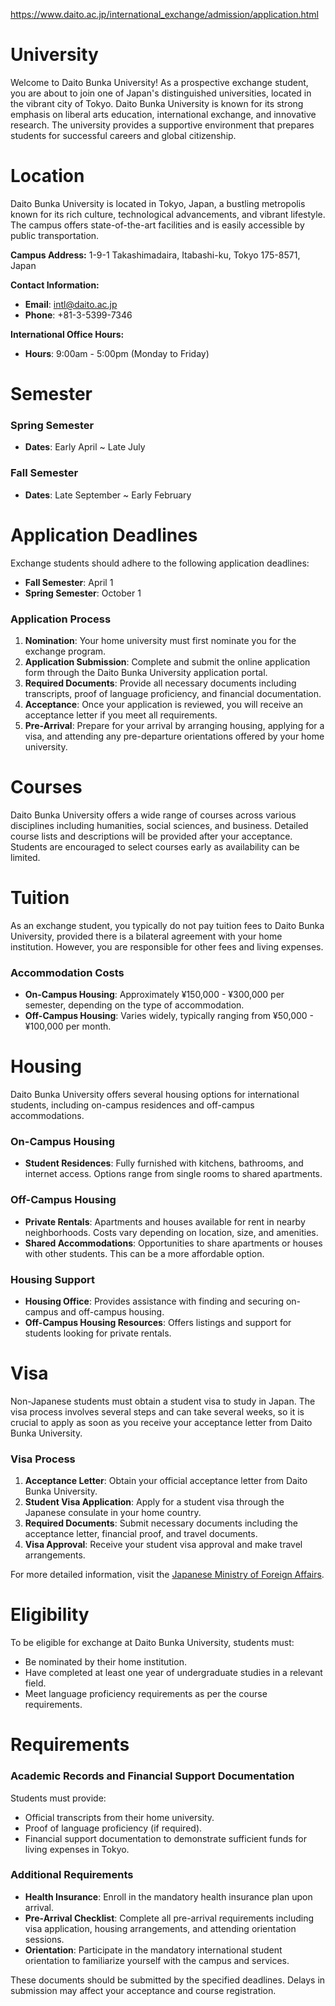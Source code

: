 https://www.daito.ac.jp/international_exchange/admission/application.html

# University

Welcome to Daito Bunka University! As a prospective exchange student, you are about to join one of Japan's distinguished universities, located in the vibrant city of Tokyo. Daito Bunka University is known for its strong emphasis on liberal arts education, international exchange, and innovative research. The university provides a supportive environment that prepares students for successful careers and global citizenship.



# Location

Daito Bunka University is located in Tokyo, Japan, a bustling metropolis known for its rich culture, technological advancements, and vibrant lifestyle. The campus offers state-of-the-art facilities and is easily accessible by public transportation.

**Campus Address:**
1-9-1 Takashimadaira, Itabashi-ku, Tokyo 175-8571, Japan

**Contact Information:**
- **Email**: intl@daito.ac.jp
- **Phone**: +81-3-5399-7346

**International Office Hours:**
- **Hours**: 9:00am - 5:00pm (Monday to Friday)

# Semester

### Spring Semester

- **Dates**: Early April ~ Late July

### Fall Semester

- **Dates**: Late September ~ Early February

# Application Deadlines

Exchange students should adhere to the following application deadlines:

- **Fall Semester**: April 1
- **Spring Semester**: October 1

### Application Process

1. **Nomination**: Your home university must first nominate you for the exchange program.
2. **Application Submission**: Complete and submit the online application form through the Daito Bunka University application portal.
3. **Required Documents**: Provide all necessary documents including transcripts, proof of language proficiency, and financial documentation.
4. **Acceptance**: Once your application is reviewed, you will receive an acceptance letter if you meet all requirements.
5. **Pre-Arrival**: Prepare for your arrival by arranging housing, applying for a visa, and attending any pre-departure orientations offered by your home university.

# Courses

Daito Bunka University offers a wide range of courses across various disciplines including humanities, social sciences, and business. Detailed course lists and descriptions will be provided after your acceptance. Students are encouraged to select courses early as availability can be limited.

# Tuition

As an exchange student, you typically do not pay tuition fees to Daito Bunka University, provided there is a bilateral agreement with your home institution. However, you are responsible for other fees and living expenses.

### Accommodation Costs

- **On-Campus Housing**: Approximately ¥150,000 - ¥300,000 per semester, depending on the type of accommodation.
- **Off-Campus Housing**: Varies widely, typically ranging from ¥50,000 - ¥100,000 per month.

# Housing

Daito Bunka University offers several housing options for international students, including on-campus residences and off-campus accommodations.

### On-Campus Housing

- **Student Residences**: Fully furnished with kitchens, bathrooms, and internet access. Options range from single rooms to shared apartments.

### Off-Campus Housing

- **Private Rentals**: Apartments and houses available for rent in nearby neighborhoods. Costs vary depending on location, size, and amenities.
- **Shared Accommodations**: Opportunities to share apartments or houses with other students. This can be a more affordable option.

### Housing Support

- **Housing Office**: Provides assistance with finding and securing on-campus and off-campus housing.
- **Off-Campus Housing Resources**: Offers listings and support for students looking for private rentals.

# Visa

Non-Japanese students must obtain a student visa to study in Japan. The visa process involves several steps and can take several weeks, so it is crucial to apply as soon as you receive your acceptance letter from Daito Bunka University.

### Visa Process

1. **Acceptance Letter**: Obtain your official acceptance letter from Daito Bunka University.
2. **Student Visa Application**: Apply for a student visa through the Japanese consulate in your home country.
3. **Required Documents**: Submit necessary documents including the acceptance letter, financial proof, and travel documents.
4. **Visa Approval**: Receive your student visa approval and make travel arrangements.

For more detailed information, visit the [Japanese Ministry of Foreign Affairs](https://www.mofa.go.jp/j_info/visit/visa/).

# Eligibility

To be eligible for exchange at Daito Bunka University, students must:

- Be nominated by their home institution.
- Have completed at least one year of undergraduate studies in a relevant field.
- Meet language proficiency requirements as per the course requirements.

# Requirements

### Academic Records and Financial Support Documentation

Students must provide:

- Official transcripts from their home university.
- Proof of language proficiency (if required).
- Financial support documentation to demonstrate sufficient funds for living expenses in Tokyo.

### Additional Requirements

- **Health Insurance**: Enroll in the mandatory health insurance plan upon arrival.
- **Pre-Arrival Checklist**: Complete all pre-arrival requirements including visa application, housing arrangements, and attending orientation sessions.
- **Orientation**: Participate in the mandatory international student orientation to familiarize yourself with the campus and services.

These documents should be submitted by the specified deadlines. Delays in submission may affect your acceptance and course registration.
